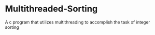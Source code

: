 # Multithreaded-Sorting
A c program that utilizes multithreading to accomplish the task of integer sorting
